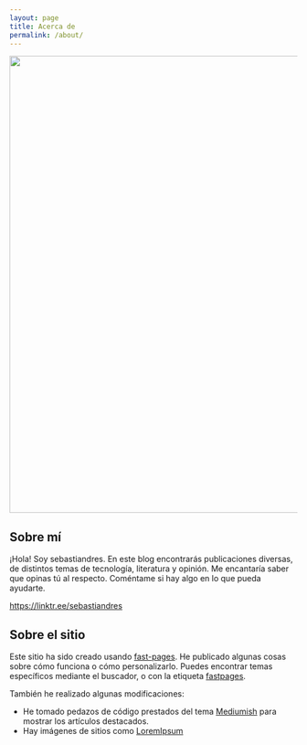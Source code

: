 ```yaml
---
layout: page
title: Acerca de
permalink: /about/
---
```


<img src="{{ site.baseurl }}/images/monty_python_foot.png" height=800px class="monty-python-foot" />

## Sobre mí

¡Hola! Soy sebastiandres. En este blog encontrarás publicaciones diversas, de distintos temas de tecnología, literatura y opinión.
Me encantaría saber que opinas tú al respecto. Coméntame si hay algo en lo que pueda ayudarte.

https://linktr.ee/sebastiandres

## Sobre el sitio

Este sitio ha sido creado usando [fast-pages](https://github.com/fastai/fastpages). 
He publicado algunas cosas sobre cómo funciona o cómo personalizarlo. Puedes encontrar temas específicos mediante el buscador, o con la etiqueta [fastpages](https://sebastiandres.github.io/blog/categories/#fastpages).

También he realizado algunas modificaciones:
* He tomado pedazos de código prestados del tema [Mediumish](https://jekyllthemes.io/theme/mediumish) para mostrar los artículos destacados.
* Hay imágenes de sitios como [LoremIpsum](LoremIpsum)
